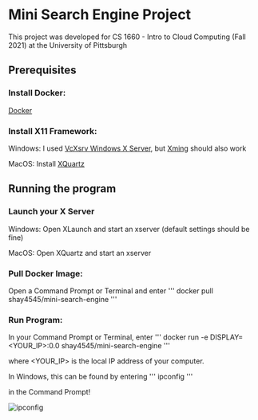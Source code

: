 # Mini Search Engine Project
This project was developed for CS 1660 - Intro to Cloud Computing (Fall 2021) at the University of Pittsburgh

## **Prerequisites**

### Install Docker:
[Docker](https://www.docker.com/products/docker-desktop)

### Install X11 Framework:
Windows: I used [VcXsrv Windows X Server](https://sourceforge.net/projects/vcxsrv/), but [Xming](https://sourceforge.net/projects/xming/) should also work

MacOS: Install [XQuartz](https://www.xquartz.org/)

## **Running the program**

### Launch your X Server
Windows: Open XLaunch and start an xserver (default settings should be fine)

MacOS: Open XQuartz and start an xserver

### Pull Docker Image:
Open a Command Prompt or Terminal and enter
'''
docker pull shay4545/mini-search-engine
'''

### Run Program:
In your Command Prompt or Terminal, enter
'''
docker run -e DISPLAY=<YOUR_IP>:0.0 shay4545/mini-search-engine
'''

where <YOUR_IP> is the local IP address of your computer. 


In Windows, this can be found by entering
'''
ipconfig
'''

in the Command Prompt!

![ipconfig](https://user-images.githubusercontent.com/71043322/139515114-f02a3718-a06a-405d-816e-9f3f3d7b4c1c.PNG)

